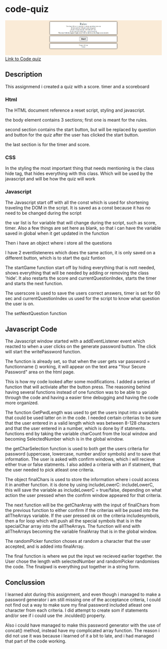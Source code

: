 # code-quiz

![Quiz Image](assets/mainpage.jpg)
[Link to Code quiz](https://nvrtis.github.io/code_quiz/)

## Description

This assignmend i created a quiz with a score. timer and a scoreboard

### Html

The HTML document reference a reset script, styling and javascript. 

the body element contains 3 sections; first one is meant for the rules.

second section contains the start button, but will be replaced by question and button for the quiz after the user has clicked the start button.

the last section is for the timer and score.

### CSS

In the styling the most important thing that needs mentioning is the class hide tag, that hides everything with this class. Which will be used by the javascript and will be how the quiz will work

### Javascript

The Javascript start off with all the const which is used for shortening traveling the DOM in the script. It is saved as a const because it has no need to be changed during the script

the var list is for variable that will change during the script, such as score, timer. Also a few things are set here as blank, so that i can have the variable saved in global when it get updated in the function

Then i have an object where i store all the questions

I have 2 eventlisteneres which does the same action, it is only saved on a different button, which is to start the quiz funtion

The startGame function start off by hiding everything that is nott needed, shows everything that will be needed by adding or removing the class 'hide'. It also restarts the score and currentQuestionIndex, starts the timer and starts the next function.

The userscore is used to save the users correct answers, timer is set for 60 sec and currentQuestionIndex us used for the script to know what question the user is on.

The setNextQuestion function 



## Javascript Code

The Javascript window started with a addEventListener event which reacted to when a user clicks on the generate password button. The click will start the writePassword function. 

The function is already set, so that when the user gets var password = functionname () working, it will appear on the text area "Your Secure Password" area on the html page.

This is how my code looked after some modifications. I added a series of function that will activiate after the button press. 
The reasoning behind having several functions instead of one function was to be able to go through the code and having a easier time debugging and having the code more organized.

The function GetPwdLength was used to get the users input into a variable that could be used latter on in the code. 
I needed certain criterias to be sure that the user entered in a valid length which was between 8-128 characters and that the user entered in a number, which is done by if statments. functions end by taking the variable charCount from the local window and becoming SelectedNumber which is in the global window.

the getCharSelection function is used to both get the users criteria for password (uppercase, lowercase, number and/or symbols) and to save that information. The user is asked with confirm windows, which i will recieve either true or false statments. I also added a criteria with an if statment, that the user needed to pick atleast one criteria.

The object finalChars is used to store the information where i could access it in another function. it is done by using includeLowerC: includeLowerC, this will save the variable as includeLowerC = true/false, depending on what action the user pressed when the confirm window appeared for that criteria. 

The next function will be the getCharArray with the input of finalChars from the previous function to either confirm if the criterias will be pused into the allTheArrays variable. If the user pressed ok on the criteria includesymbols, then a for loop which will push all the special symbols that is in the specialChar array into the allTheArrays. The function will end with allTheArrays becoming the variable finalArray that is in the global window.

The randomPicker function choses at random a character that the user accepted, and is added into finalArray.

The final function is where we put the input we recieved earlier together. the User chose the length with selectedNumber and randomPicker randomises the code. The finalpwd is everything put together in a string form.

## Conclussion
I learned alot during this assignment, and even though i managed to make a password generator i am still missing one of the acceptance criteria, I could not find out a way to make sure my final password included atleast one character from each criteria. I did attempt to create som if statements and/or see if i could use the .inculded() property.

Also i could have managed to make this password generator with the use of concat() method, instead have my complicated array function. The reason i did not use it was because i learned of it a bit to late, and i had managed that part of the code working.